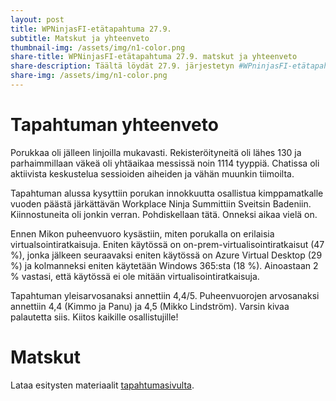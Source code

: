 ```yaml
---
layout: post
title: WPNinjasFI-etätapahtuma 27.9.
subtitle: Matskut ja yhteenveto
thumbnail-img: /assets/img/n1-color.png
share-title: WPNinjasFI-etätapahtuma 27.9. matskut ja yhteenveto
share-description: Täältä löydät 27.9. järjestetyn #WPninjasFI-etätapahtuman jaettavat matkskut sekä yhteenvedon tilaisuudesta 🥷
share-img: /assets/img/n1-color.png
--- 
```

# Tapahtuman yhteenveto
Porukkaa oli jälleen linjoilla mukavasti. Rekisteröityneitä oli lähes 130 ja parhaimmillaan väkeä oli yhtäaikaa messissä noin 1114 tyyppiä. Chatissa oli  aktiivista keskustelua sessioiden aiheiden ja vähän muunkin tiimoilta.

Tapahtuman alussa kysyttiin porukan innokkuutta osallistua kimppamatkalle vuoden päästä järkättävän Workplace Ninja Summittiin Sveitsin Badeniin. Kiinnostuneita oli jonkin verran. Pohdiskellaan tätä. Onneksi aikaa vielä on.

Ennen Mikon puheenvuoro kysästiin, miten porukalla on erilaisia virtualsointiratkaisuja. Eniten  käytössä on on-prem-virtualisointiratkaisut (47 %), jonka jälkeen seuraavaksi eniten käytössä on Azure Virtual Desktop (29 %) ja kolmanneksi eniten käytetään Windows 365:sta (18 %). Ainoastaan 2 % vastasi, että käytössä ei ole mitään virtualisointiratkaisuja.

Tapahtuman yleisarvosanaksi annettiin 4,4/5. Puheenvuorojen arvosanaksi annettiin 4,4 (Kimmo ja Panu) ja 4,5 (Mikko Lindström). Varsin kivaa palautetta siis. Kiitos kaikille osallistujille!

# Matskut
Lataa esitysten materiaalit [tapahtumasivulta](../tapahtumat/20240927/etatapahtuma-27092024).
